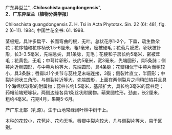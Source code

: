 广东异型兰",
.**Chiloschista guangdongensis**",
**2．广东异型兰（植物分类学报）**

Chiloschista guangdongensis Z. H. Tsi in Acta Phytotax. Sin. 22 (6): 481, fig. 2 (6-11). 1984; 中国兰花全书: 61. 1998.

茎极短，具许多扁平、长而弯曲的根，无叶。总状花序1-2个，下垂，疏生数朵花；花序轴和花序柄长1.5-6厘米，粗1毫米，密被硬毛；花苞片膜质，卵状披针形，长3-3.5毫米，先端急尖，具1条脉，无毛；花梗和子房长约5毫米，密被茸毛；花黄色，无毛；中萼片卵形，长约5毫米，宽3毫米，先端圆形，具5条脉；侧萼片近椭圆形，与中萼片约等大，先端圆形，具4条脉；花瓣相似于中萼片而稍较小，具3条脉；唇瓣以1个关节与蕊柱足末端连接，3裂；侧裂片直立，半圆形；中裂片卵状三角形，与侧裂片近等大，先端圆形，上面在两侧裂片之间稍凹陷并且具1个海绵状球形的附属物；蕊柱长约1.5毫米，基部扩大，具长约3毫米的蕊柱足；药帽前端短喙状，两侧边缘各具1条丝状附属物。蒴果圆柱形，劲直，长2厘米，粗约4毫米。花期4月，果期5-6月。

产广东北部（乳源）。生于山地常绿阔叶林中树干上。

本种的花较小，花苞片、花均无毛，唇瓣中裂片较大，几与侧裂片等大，易于区别。
